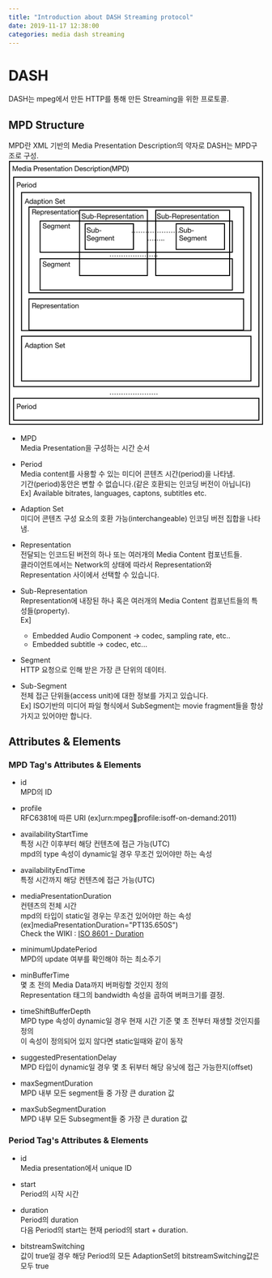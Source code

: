 ```yaml
---
title: "Introduction about DASH Streaming protocol"
date: 2019-11-17 12:38:00
categories: media dash streaming
---
```


# DASH
DASH는 mpeg에서 만든 HTTP를 통해 만든 Streaming을 위한 프로토콜.<br>

## MPD Structure
MPD란 XML 기반의 Media Presentation Description의 약자로 DASH는 MPD구조로 구성.<br>
![mpdStructure](./imageStorage/MPDStructure.png)

* MPD<br>
Media Presentation을 구성하는 시간 순서

* Period<br>
Media content를 사용할 수 있는 미디어 콘텐츠 시간(period)을 나타냄.<br>
기간(period)동안은 변할 수 없습니다.(같은 호환되는 인코딩 버전이 아닙니다)<br>
Ex] Available bitrates, languages, captons, subtitles etc.

* Adaption Set<br>
미디어 콘텐츠 구성 요소의 호환 가능(interchangeable)  인코딩 버전 집합을 나타냄.

* Representation<br>
전달되는 인코드된 버전의 하나 또는 여러개의 Media Content 컴포넌트들.<br>
클라이언트에서는 Network의 상태에 따라서 Representation와 Representation 사이에서 선택할 수 있습니다.

* Sub-Representation<br>
Representation에 내장된 하나 혹은 여러개의 Media Content 컴포넌트들의 특성들(property).<br>
Ex] 
  - Embedded Audio Component -> codec, sampling rate, etc..
  - Embedded subtitle -> codec, etc...

* Segment<br>
HTTP 요청으로 인해 받은 가장 큰 단위의 데이터.

* Sub-Segment<br>
전체 접근 단위들(access unit)에 대한 정보를 가지고 있습니다.<br>
Ex] ISO기반의 미디어 파일 형식에서 SubSegment는 movie fragment들을 항상 가지고 있어야만 합니다.

## Attributes & Elements

### MPD Tag's Attributes & Elements

* id<br>
MPD의 ID

* profile<br>
RFC6381에 따른 URI (ex]urn:mpeg:dash:profile:isoff-on-demand:2011)

* availabilityStartTime<br>
특정 시간 이후부터 해당 컨텐츠에 접근 가능(UTC)<br>
mpd의 type 속성이 dynamic일 경우 무조건 있어야만 하는 속성

* availabilityEndTime<br>
특정 시간까지 해당 컨텐츠에 접근 가능(UTC)

* mediaPresentationDuration<br>
컨텐츠의 전체 시간<br>
mpd의 타입이 static일 경우는 무조건 있어야만 하는 속성(ex]mediaPresentationDuration="PT135.650S")<br>
Check the WIKI : [ISO 8601 - Duration]

* minimumUpdatePeriod<br>
MPD의 update 여부를 확인해야 하는 최소주기

* minBufferTime<br>
몇 초 전의 Media Data까지 버퍼링할 것인지 정의<br>
Representation 태그의 bandwidth 속성을 곱하여 버퍼크기를 결정.

* timeShiftBufferDepth<br>
MPD type 속성이 dynamic일 경우 현재 시간 기준 몇 초 전부터 재생할 것인지를 정의<br>
이 속성이 정의되어 있지 않다면 static일때와 같이 동작

* suggestedPresentationDelay<br>
MPD 타입이 dynamic일 경우 몇 초 뒤부터 해당 유닛에 접근 가능한지(offset)

* maxSegmentDuration<br>
MPD 내부 모든 segment들 중 가장 큰 duration 값

* maxSubSegmentDuration<br>
MPD 내부 모든 Subsegment들 중 가장 큰 duration 값

### Period Tag's Attributes & Elements
* id<br>
Media presentation에서 unique ID

* start<br>
Period의 시작 시간

* duration<br>
Period의 duration<br>
다음 Period의 start는 현재 period의 start + duration.

* bitstreamSwitching<br>
값이 true일 경우 해당 Period의 모든 AdaptionSet의 bitstreamSwitching값은 모두 true



<!--
Reference other site
-->
[ISO 8601 - Duration]: https://en.wikipedia.org/wiki/ISO_8601#Durations